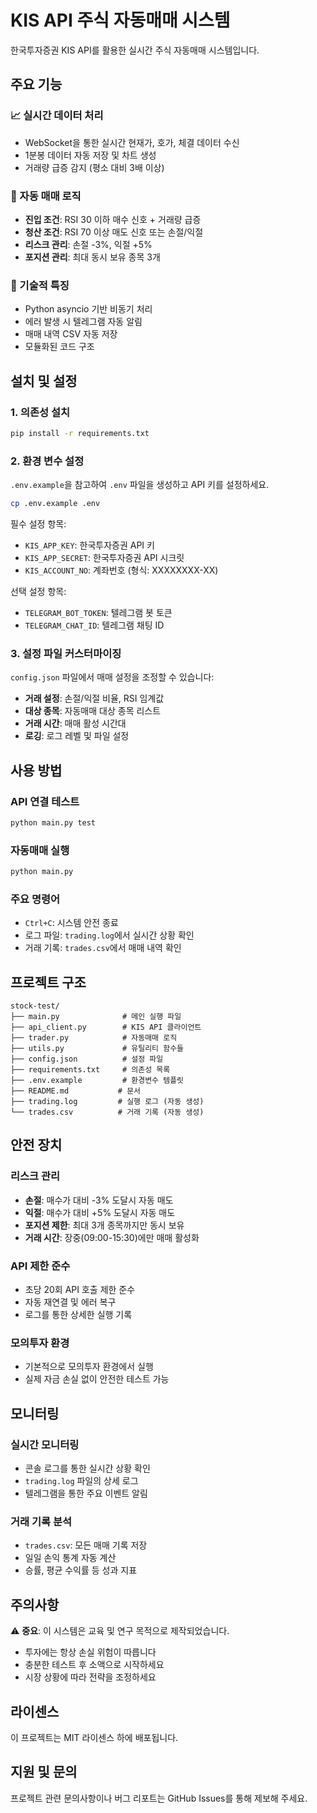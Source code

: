 # KIS API 주식 자동매매 시스템

한국투자증권 KIS API를 활용한 실시간 주식 자동매매 시스템입니다.

## 주요 기능

### 📈 실시간 데이터 처리
- WebSocket을 통한 실시간 현재가, 호가, 체결 데이터 수신
- 1분봉 데이터 자동 저장 및 차트 생성
- 거래량 급증 감지 (평소 대비 3배 이상)

### 🤖 자동 매매 로직
- **진입 조건**: RSI 30 이하 매수 신호 + 거래량 급증
- **청산 조건**: RSI 70 이상 매도 신호 또는 손절/익절
- **리스크 관리**: 손절 -3%, 익절 +5%
- **포지션 관리**: 최대 동시 보유 종목 3개

### 🔧 기술적 특징
- Python asyncio 기반 비동기 처리
- 에러 발생 시 텔레그램 자동 알림
- 매매 내역 CSV 자동 저장
- 모듈화된 코드 구조

## 설치 및 설정

### 1. 의존성 설치
```bash
pip install -r requirements.txt
```

### 2. 환경 변수 설정
`.env.example`을 참고하여 `.env` 파일을 생성하고 API 키를 설정하세요.

```bash
cp .env.example .env
```

필수 설정 항목:
- `KIS_APP_KEY`: 한국투자증권 API 키
- `KIS_APP_SECRET`: 한국투자증권 API 시크릿
- `KIS_ACCOUNT_NO`: 계좌번호 (형식: XXXXXXXX-XX)

선택 설정 항목:
- `TELEGRAM_BOT_TOKEN`: 텔레그램 봇 토큰
- `TELEGRAM_CHAT_ID`: 텔레그램 채팅 ID

### 3. 설정 파일 커스터마이징
`config.json` 파일에서 매매 설정을 조정할 수 있습니다:

- **거래 설정**: 손절/익절 비율, RSI 임계값
- **대상 종목**: 자동매매 대상 종목 리스트
- **거래 시간**: 매매 활성 시간대
- **로깅**: 로그 레벨 및 파일 설정

## 사용 방법

### API 연결 테스트
```bash
python main.py test
```

### 자동매매 실행
```bash
python main.py
```

### 주요 명령어
- `Ctrl+C`: 시스템 안전 종료
- 로그 파일: `trading.log`에서 실시간 상황 확인
- 거래 기록: `trades.csv`에서 매매 내역 확인

## 프로젝트 구조

```
stock-test/
├── main.py              # 메인 실행 파일
├── api_client.py        # KIS API 클라이언트
├── trader.py            # 자동매매 로직
├── utils.py             # 유틸리티 함수들
├── config.json          # 설정 파일
├── requirements.txt     # 의존성 목록
├── .env.example         # 환경변수 템플릿
├── README.md           # 문서
├── trading.log         # 실행 로그 (자동 생성)
└── trades.csv          # 거래 기록 (자동 생성)
```

## 안전 장치

### 리스크 관리
- **손절**: 매수가 대비 -3% 도달시 자동 매도
- **익절**: 매수가 대비 +5% 도달시 자동 매도
- **포지션 제한**: 최대 3개 종목까지만 동시 보유
- **거래 시간**: 장중(09:00-15:30)에만 매매 활성화

### API 제한 준수
- 초당 20회 API 호출 제한 준수
- 자동 재연결 및 에러 복구
- 로그를 통한 상세한 실행 기록

### 모의투자 환경
- 기본적으로 모의투자 환경에서 실행
- 실제 자금 손실 없이 안전한 테스트 가능

## 모니터링

### 실시간 모니터링
- 콘솔 로그를 통한 실시간 상황 확인
- `trading.log` 파일의 상세 로그
- 텔레그램을 통한 주요 이벤트 알림

### 거래 기록 분석
- `trades.csv`: 모든 매매 기록 저장
- 일일 손익 통계 자동 계산
- 승률, 평균 수익률 등 성과 지표

## 주의사항

⚠️ **중요**: 이 시스템은 교육 및 연구 목적으로 제작되었습니다.
- 투자에는 항상 손실 위험이 따릅니다
- 충분한 테스트 후 소액으로 시작하세요
- 시장 상황에 따라 전략을 조정하세요

## 라이센스

이 프로젝트는 MIT 라이센스 하에 배포됩니다.

## 지원 및 문의

프로젝트 관련 문의사항이나 버그 리포트는 GitHub Issues를 통해 제보해 주세요.